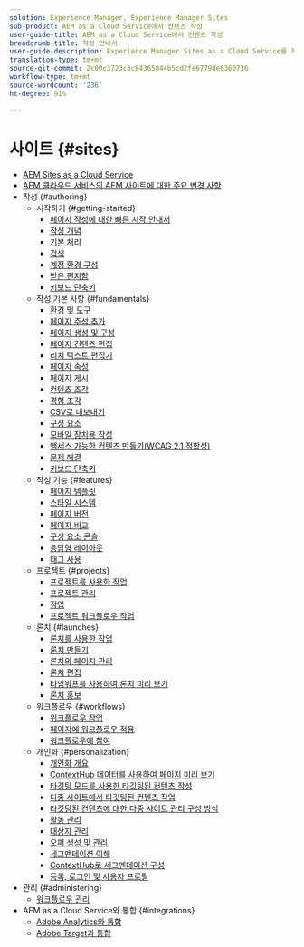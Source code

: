 ```yaml
---
solution: Experience Manager, Experience Manager Sites
sub-product: AEM as a Cloud Service에서 컨텐츠 작성
user-guide-title: AEM as a Cloud Service에서 컨텐츠 작성
breadcrumb-title: 작성 안내서
user-guide-description: Experience Manager Sites as a Cloud Service를 제작 및 관리하는 방법을 이해합니다.
translation-type: tm+mt
source-git-commit: 2c00c3723c3c84365044b5cd2fe6779de0360736
workflow-type: tm+mt
source-wordcount: '236'
ht-degree: 91%

---
```



# 사이트 {#sites}

+ [AEM Sites as a Cloud Service](/help/sites-cloud/home.md)
+ [AEM 클라우드 서비스의 AEM 사이트에 대한 주요 변경 사항](sites-cloud-changes.md)
+ 작성 {#authoring}
   + 시작하기 {#getting-started}
      + [페이지 작성에 대한 빠른 시작 안내서](authoring/getting-started/quick-start.md)
      + [작성 개념](authoring/getting-started/concepts.md)
      + [기본 처리](authoring/getting-started/basic-handling.md)
      + [검색](authoring/getting-started/search.md)
      + [계정 환경 구성](authoring/getting-started/account-environment.md)
      + [받은 편지함](authoring/getting-started/inbox.md)
      + [키보드 단축키](authoring/getting-started/keyboard-shortcuts.md)
   + 작성 기본 사항 {#fundamentals}
      + [환경 및 도구](authoring/fundamentals/environment-tools.md)
      + [페이지 주석 추가](authoring/fundamentals/annotations.md)
      + [페이지 생성 및 구성](authoring/fundamentals/organizing-pages.md)
      + [페이지 컨텐츠 편집](authoring/fundamentals/editing-content.md)
      + [리치 텍스트 편집기](authoring/fundamentals/rich-text-editor.md)
      + [페이지 속성](authoring/fundamentals/page-properties.md)
      + [페이지 게시](authoring/fundamentals/publishing-pages.md)
      + [컨텐츠 조각](authoring/fundamentals/content-fragments.md)
      + [경험 조각](authoring/fundamentals/experience-fragments.md)
      + [CSV로 내보내기](authoring/fundamentals/csv-export.md)
      + [구성 요소](authoring/fundamentals/components.md)
      + [모바일 장치용 작성](authoring/fundamentals/mobile.md)
      + [액세스 가능한 컨텐츠 만들기(WCAG 2.1 적합성)](authoring/fundamentals/accessible-content.md)
      + [문제 해결](authoring/fundamentals/troubleshooting.md)
      + [키보드 단축키](authoring/fundamentals/keyboard-shortcuts.md)
   + 작성 기능 {#features}
      + [페이지 템플릿](authoring/features/templates.md)
      + [스타일 시스템](authoring/features/style-system.md)
      + [페이지 버전](authoring/features/page-versions.md)
      + [페이지 비교](authoring/features/page-diff.md)
      + [구성 요소 콘솔](authoring/features/components-console.md)
      + [응답형 레이아웃](authoring/features/responsive-layout.md)
      + [태그 사용](authoring/features/tags.md)
   + 프로젝트 {#projects}
      + [프로젝트를 사용한 작업](authoring/projects/overview.md)
      + [프로젝트 관리](authoring/projects/managing.md)
      + [작업](authoring/projects/tasks.md)
      + [프로젝트 워크플로우 작업](authoring/projects/workflows.md)
   + 론치 {#launches}
      + [론치를 사용한 작업](authoring/launches/overview.md)
      + [론치 만들기](authoring/launches/creating.md)
      + [론치의 페이지 관리](authoring/launches/managing-pages.md)
      + [론치 편집](authoring/launches/editing.md)
      + [타임워프를 사용하여 론치 미리 보기](authoring/launches/preview.md)
      + [론치 홍보](authoring/launches/promoting.md)
   + 워크플로우 {#workflows}
      + [워크플로우 작업](authoring/workflows/overview.md)
      + [페이지에 워크플로우 적용](authoring/workflows/applying.md)
      + [워크플로우에 참여](authoring/workflows/participating.md)
   + 개인화 {#personalization}
      + [개인화 개요](authoring/personalization/overview.md)
      + [ContextHub 데이터를 사용하여 페이지 미리 보기](authoring/personalization/contexthub.md)
      + [타깃팅 모드를 사용한 타깃팅된 컨텐츠 작성](authoring/personalization/targeted-content.md)
      + [다중 사이트에서 타깃팅된 컨텐츠 작업](authoring/personalization/multisite-targeted-content.md)
      + [타깃팅된 컨텐츠에 대한 다중 사이트 관리 구성 방식](authoring/personalization/multisite-structure.md)
      + [활동 관리](authoring/personalization/activities.md)
      + [대상자 관리](authoring/personalization/audiences.md)
      + [오퍼 생성 및 관리](authoring/personalization/offers.md)
      + [세그멘테이션 이해](authoring/personalization/segmentation.md)
      + [ContextHub로 세그멘테이션 구성](/help/sites-cloud/authoring/personalization/contexthub-segmentation.md)
      + [등록, 로그인 및 사용자 프로필](/help/sites-cloud/authoring/personalization/user-and-group-sync-for-publish-tier.md)
+ 관리 {#administering}
   + [워크플로우 관리](administering/workflows-administering.md)
+ AEM as a Cloud Service와 통합 {#integrations}
   + [Adobe Analytics와 통합](integrating/integrating-adobe-analytics.md)
   + [Adobe Target과 통합](integrating/integrating-adobe-target.md)
